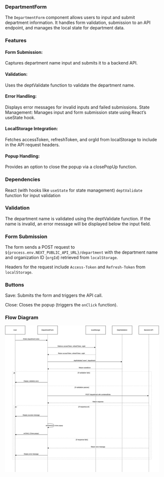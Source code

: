 ### DepartmentForm 
The `DepartmentForm` component allows users to input and submit department information. It handles form validation, submission to an API endpoint, and manages the local state for department data.

### Features
#### Form Submission: 
Captures department name input and submits it to a backend API.
#### Validation:
 Uses the deptValidate function to validate the department name.
#### Error Handling: 
Displays error messages for invalid inputs and failed submissions.
State Management: Manages input and form submission state using React’s useState hook.
#### LocalStorage Integration:
 Fetches accessToken, refreshToken, and orgId from localStorage to include in the API request headers.
#### Popup Handling:
 Provides an option to close the popup via a closePopUp function.
### Dependencies
React (with hooks like `useState` for state management)
`deptValidate` function for input validation


### Validation
The department name is validated using the deptValidate function.
If the name is invalid, an error message will be displayed below the input field.
### Form Submission
The form sends a POST request to `${process.env.NEXT_PUBLIC_API_URL}/department` with the department name and organization ID (`orgId`) retrieved from `localStorage`.

Headers for the request include `Access-Token` and `Refresh-Token` from `localStorage`.

### Buttons
Save: Submits the form and triggers the API call.

Close: Closes the popup (triggers the `onClick` function).

### Flow Diagram
![Post](PostDepartment.png)
